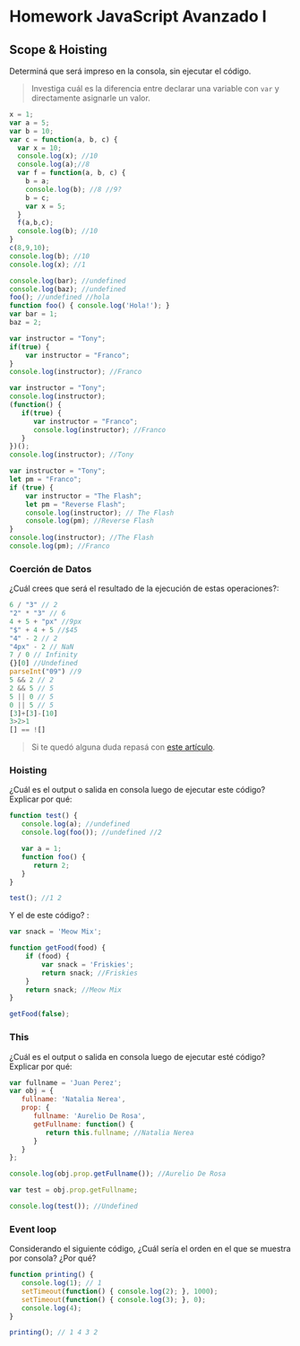 
# Homework JavaScript Avanzado I

## Scope & Hoisting

Determiná que será impreso en la consola, sin ejecutar el código.

> Investiga cuál es la diferencia entre declarar una variable con `var` y directamente asignarle un valor.

```javascript
x = 1;
var a = 5;
var b = 10;
var c = function(a, b, c) {
  var x = 10;
  console.log(x); //10
  console.log(a);//8
  var f = function(a, b, c) {
    b = a; 
    console.log(b); //8 //9?
    b = c;
    var x = 5;
  }
  f(a,b,c);
  console.log(b); //10
}
c(8,9,10);
console.log(b); //10
console.log(x); //1
```

```javascript
console.log(bar); //undefined
console.log(baz); //undefined
foo(); //undefined //hola
function foo() { console.log('Hola!'); }
var bar = 1;
baz = 2;
```

```javascript
var instructor = "Tony";
if(true) {
    var instructor = "Franco";
}
console.log(instructor); //Franco
```

```javascript
var instructor = "Tony";
console.log(instructor);
(function() {
   if(true) {
      var instructor = "Franco";
      console.log(instructor); //Franco
   }
})();
console.log(instructor); //Tony
```

```javascript
var instructor = "Tony";
let pm = "Franco";
if (true) {
    var instructor = "The Flash";
    let pm = "Reverse Flash";
    console.log(instructor); // The Flash
    console.log(pm); //Reverse Flash
}
console.log(instructor); //The Flash 
console.log(pm); //Franco
```
### Coerción de Datos

¿Cuál crees que será el resultado de la ejecución de estas operaciones?:

```javascript
6 / "3" // 2
"2" * "3" // 6
4 + 5 + "px" //9px
"$" + 4 + 5 //$45
"4" - 2 // 2
"4px" - 2 // NaN
7 / 0 // Infinity
{}[0] //Undefined
parseInt("09") //9
5 && 2 // 2
2 && 5 // 5
5 || 0 // 5
0 || 5 // 5
[3]+[3]-[10] 
3>2>1
[] == ![]
```

> Si te quedó alguna duda repasá con [este artículo](http://javascript.info/tutorial/object-conversion).


### Hoisting

¿Cuál es el output o salida en consola luego de ejecutar este código? Explicar por qué:

```javascript
function test() {
   console.log(a); //undefined
   console.log(foo()); //undefined //2

   var a = 1;
   function foo() {
      return 2;
   }
}

test(); //1 2
```

Y el de este código? :

```javascript
var snack = 'Meow Mix';

function getFood(food) {
    if (food) {
        var snack = 'Friskies';
        return snack; //Friskies
    }
    return snack; //Meow Mix
}

getFood(false);
```


### This

¿Cuál es el output o salida en consola luego de ejecutar esté código? Explicar por qué:

```javascript
var fullname = 'Juan Perez';
var obj = {
   fullname: 'Natalia Nerea',
   prop: {
      fullname: 'Aurelio De Rosa',
      getFullname: function() {
         return this.fullname; //Natalia Nerea
      }
   }
};

console.log(obj.prop.getFullname()); //Aurelio De Rosa

var test = obj.prop.getFullname;

console.log(test()); //Undefined
```

### Event loop

Considerando el siguiente código, ¿Cuál sería el orden en el que se muestra por consola? ¿Por qué?

```javascript
function printing() {
   console.log(1); // 1
   setTimeout(function() { console.log(2); }, 1000);
   setTimeout(function() { console.log(3); }, 0);
   console.log(4);
}

printing(); // 1 4 3 2
```
